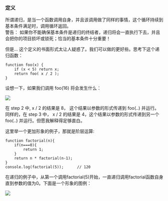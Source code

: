 ### 定义

所谓递归，是当一个函数调用自身，并且该调用做了同样的事情，这个循环持续到基本条件满足时，调用循环返回。<br>
警告： 如果你不能确保基本条件是递归的终结者，递归将会一直执行下去，并且会把你的项目损坏或锁死；恰当的基本条件十分重要！<br>

但是... 这个定义的书面形式太让人疑惑了。我们可以做的更好些。思考下这个递归函数：<br>

    function foo(x) {
        if (x < 5) return x;
        return foo( x / 2 );
    }

设想一下，如果我们调用 foo(16) 将会发生什么：<br>
    
![](https://i.imgur.com/7TIxvGT.png)

在 step 2 中, x / 2 的结果是 8， 这个结果以参数的形式传递到 foo(..) 并运行。同样的，在 step 3 中， x / 2 的结果是 4，这个结果以参数的形式传递到另一个 foo(..) 并运行。但愿我解释得足够直白。<br>

这里举一个更加形象的例子，那就是阶层运算:<br>

    function factorial(n){
        if(n===0){
            return 1; 
        }
        return n * factorial(n-1);
    }
    console.log(factorial(5));      // 120

在递归的例子中，从第一个调用factorial(5)开始，一直递归调用factorial函数自身直到参数的值为0。下面是一个形象的图例：<br>

![](https://i.imgur.com/i3CFsbV.png)<br>